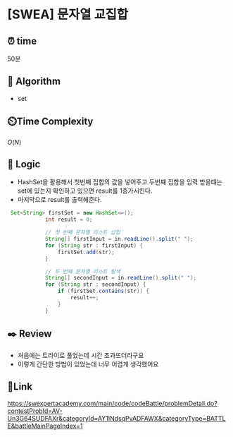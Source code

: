 # [SWEA] 문자열 교집합

## ⏰ **time**

50분

## :pushpin: **Algorithm**

- set

## ⏲️**Time Complexity**

$O(N)$

## :round_pushpin: **Logic**
- HashSet을 활용해서 첫번째 집합의 값을 넣어주고 두번쨰 집합을 입력 받을떄는 set에 있는지 확인하고 있으면 result를 1증가시킨다.
- 마지막으로 result를 출력해준다.
```java
 Set<String> firstSet = new HashSet<>();
            int result = 0;

            // 첫 번째 문자열 리스트 삽입
            String[] firstInput = in.readLine().split(" ");
            for (String str : firstInput) {
                firstSet.add(str);
            }

            // 두 번째 문자열 리스트 탐색
            String[] secondInput = in.readLine().split(" ");
            for (String str : secondInput) {
                if (firstSet.contains(str)) {
                    result++;
                }
            }
```

## :black_nib: **Review**
- 처음에는 트라이로 풀었는데 시간 초과뜨더라구요
- 이렇게 간단한 방법이 있었는데 너무 어렵게 생각했어요

## 📡**Link**

https://swexpertacademy.com/main/code/codeBattle/problemDetail.do?contestProbId=AV-Un3G64SUDFAXr&categoryId=AY1INdsqPvADFAWX&categoryType=BATTLE&battleMainPageIndex=1
